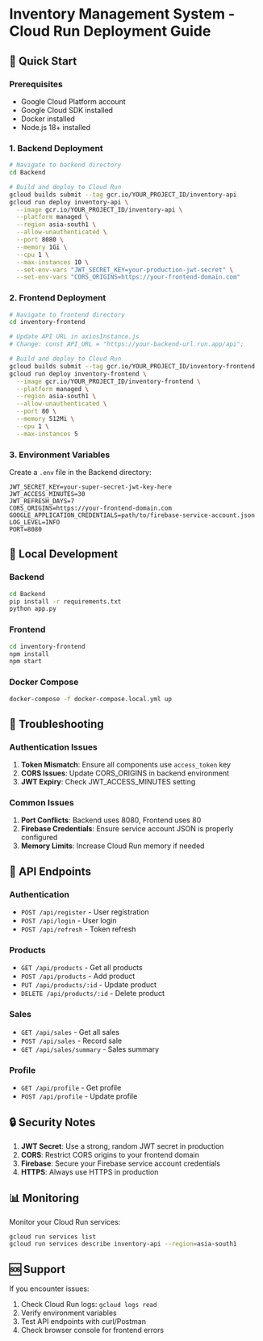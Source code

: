 # Inventory Management System - Cloud Run Deployment Guide

## 🚀 Quick Start

### Prerequisites
- Google Cloud Platform account
- Google Cloud SDK installed
- Docker installed
- Node.js 18+ installed

### 1. Backend Deployment

```bash
# Navigate to backend directory
cd Backend

# Build and deploy to Cloud Run
gcloud builds submit --tag gcr.io/YOUR_PROJECT_ID/inventory-api
gcloud run deploy inventory-api \
  --image gcr.io/YOUR_PROJECT_ID/inventory-api \
  --platform managed \
  --region asia-south1 \
  --allow-unauthenticated \
  --port 8080 \
  --memory 1Gi \
  --cpu 1 \
  --max-instances 10 \
  --set-env-vars "JWT_SECRET_KEY=your-production-jwt-secret" \
  --set-env-vars "CORS_ORIGINS=https://your-frontend-domain.com"
```

### 2. Frontend Deployment

```bash
# Navigate to frontend directory
cd inventory-frontend

# Update API URL in axiosInstance.js
# Change: const API_URL = "https://your-backend-url.run.app/api";

# Build and deploy to Cloud Run
gcloud builds submit --tag gcr.io/YOUR_PROJECT_ID/inventory-frontend
gcloud run deploy inventory-frontend \
  --image gcr.io/YOUR_PROJECT_ID/inventory-frontend \
  --platform managed \
  --region asia-south1 \
  --allow-unauthenticated \
  --port 80 \
  --memory 512Mi \
  --cpu 1 \
  --max-instances 5
```

### 3. Environment Variables

Create a `.env` file in the Backend directory:

```env
JWT_SECRET_KEY=your-super-secret-jwt-key-here
JWT_ACCESS_MINUTES=30
JWT_REFRESH_DAYS=7
CORS_ORIGINS=https://your-frontend-domain.com
GOOGLE_APPLICATION_CREDENTIALS=path/to/firebase-service-account.json
LOG_LEVEL=INFO
PORT=8080
```

## 🔧 Local Development

### Backend
```bash
cd Backend
pip install -r requirements.txt
python app.py
```

### Frontend
```bash
cd inventory-frontend
npm install
npm start
```

### Docker Compose
```bash
docker-compose -f docker-compose.local.yml up
```

## 🐛 Troubleshooting

### Authentication Issues
1. **Token Mismatch**: Ensure all components use `access_token` key
2. **CORS Issues**: Update CORS_ORIGINS in backend environment
3. **JWT Expiry**: Check JWT_ACCESS_MINUTES setting

### Common Issues
1. **Port Conflicts**: Backend uses 8080, Frontend uses 80
2. **Firebase Credentials**: Ensure service account JSON is properly configured
3. **Memory Limits**: Increase Cloud Run memory if needed

## 📝 API Endpoints

### Authentication
- `POST /api/register` - User registration
- `POST /api/login` - User login
- `POST /api/refresh` - Token refresh

### Products
- `GET /api/products` - Get all products
- `POST /api/products` - Add product
- `PUT /api/products/:id` - Update product
- `DELETE /api/products/:id` - Delete product

### Sales
- `GET /api/sales` - Get all sales
- `POST /api/sales` - Record sale
- `GET /api/sales/summary` - Sales summary

### Profile
- `GET /api/profile` - Get profile
- `POST /api/profile` - Update profile

## 🔒 Security Notes

1. **JWT Secret**: Use a strong, random JWT secret in production
2. **CORS**: Restrict CORS origins to your frontend domain
3. **Firebase**: Secure your Firebase service account credentials
4. **HTTPS**: Always use HTTPS in production

## 📊 Monitoring

Monitor your Cloud Run services:
```bash
gcloud run services list
gcloud run services describe inventory-api --region=asia-south1
```

## 🆘 Support

If you encounter issues:
1. Check Cloud Run logs: `gcloud logs read`
2. Verify environment variables
3. Test API endpoints with curl/Postman
4. Check browser console for frontend errors

